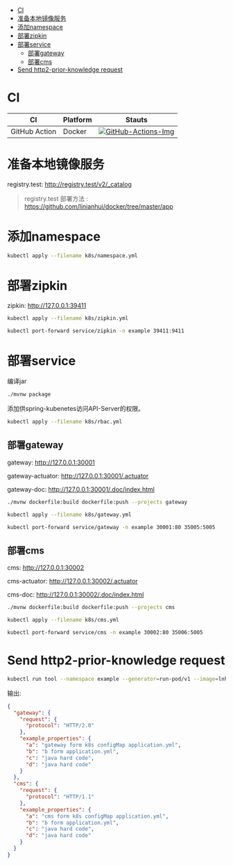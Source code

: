 <!-- TOC -->
- [CI](#ci)
- [准备本地镜像服务](#准备本地镜像服务)
- [添加namespace](#添加namespace)
- [部署zipkin](#部署zipkin)
- [部署service](#部署service)
  - [部署gateway](#部署gateway)
  - [部署cms](#部署cms)
- [Send http2-prior-knowledge request](#send-http2-prior-knowledge-request)
<!-- TOC -->

# CI

| CI            | Platform | Stauts                                      |
| ------------- | -------- | ------------------------------------------- |
| GitHub Action | Docker   | [![GitHub-Actions-Img]][GitHub-Actions-Url] |

# 准备本地镜像服务

registry.test: <http://registry.test/v2/_catalog>
> registry.test 部署方法 : https://github.com/linianhui/docker/tree/master/app

# 添加namespace

```bash
kubectl apply --filename k8s/namespace.yml
```

# 部署zipkin

zipkin: <http://127.0.0.1:39411>

```bash
kubectl apply --filename k8s/zipkin.yml

kubectl port-forward service/zipkin -n example 39411:9411
```

# 部署service

编译jar
```bash
./mvnw package
```

添加供spring-kubenetes访问API-Server的权限。
```bash
kubectl apply --filename k8s/rbac.yml
```

## 部署gateway

gateway: <http://127.0.0.1:30001>

gateway-actuator: <http://127.0.0.1:30001/.actuator>

gateway-doc: <http://127.0.0.1:30001/.doc/index.html>

```bash
./mvnw dockerfile:build dockerfile:push --projects gateway

kubectl apply --filename k8s/gateway.yml

kubectl port-forward service/gateway -n example 30001:80 35005:5005
```

## 部署cms

cms: <http://127.0.0.1:30002>

cms-actuator: <http://127.0.0.1:30002/.actuator>

cms-doc: <http://127.0.0.1:30002/.doc/index.html>

```bash
./mvnw dockerfile:build dockerfile:push --projects cms

kubectl apply --filename k8s/cms.yml

kubectl port-forward service/cms -n example 30002:80 35006:5005
```


# Send http2-prior-knowledge request

```sh
kubectl run tool --namespace example --generator=run-pod/v1 --image=lnhcode/tool --restart=Never --stdin --tty --command --rm -- sh -c 'curl -s --http2-prior-knowledge http://gateway.example | jq'
```

输出:
```json
{
  "gateway": {
    "request": {
      "protocol": "HTTP/2.0"
    },
    "example_properties": {
      "a": "gateway form k8s configMap application.yml",
      "b": "b form application.yml",
      "c": "java hard code",
      "d": "java hard code"
    }
  },
  "cms": {
    "request": {
      "protocol": "HTTP/1.1"
    },
    "example_properties": {
      "a": "cms form k8s configMap application.yml",
      "b": "b form application.yml",
      "c": "java hard code",
      "d": "java hard code"
    }
  }
}
```

[GitHub-Actions-Img]:https://github.com/linianhui/spring.example/workflows/test/badge.svg
[GitHub-Actions-Url]:https://github.com/linianhui/spring.example/actions
